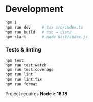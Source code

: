 # Development

```bash
npm i
npm run dev     # tsx src/index.ts
npm run build   # tsc → dist/
npm start       # node dist/index.js
```

### Tests & linting

```bash
npm test
npm run test:watch
npm run test:coverage
npm run lint
npm run lint:fix
npm run format
```

Project requires **Node ≥ 18.18**.
